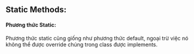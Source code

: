 
## Static Methods:
#### Phương thức Static:
Phương thức static cũng giống như phương thức default, ngoại trừ việc nó không thể được override chúng trong class được implements.






















